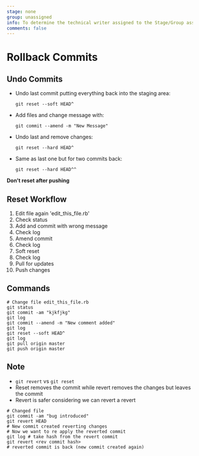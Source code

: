 ```yaml
---
stage: none
group: unassigned
info: To determine the technical writer assigned to the Stage/Group associated with this page, see https://about.gitlab.com/handbook/engineering/ux/technical-writing/#designated-technical-writers
comments: false
---
```


# Rollback Commits

## Undo Commits

- Undo last commit putting everything back into the staging area:

  ```shell
  git reset --soft HEAD^
  ```

- Add files and change message with:

  ```shell
  git commit --amend -m "New Message"
  ```

- Undo last and remove changes:

  ```shell
  git reset --hard HEAD^
  ```

- Same as last one but for two commits back:

  ```shell
  git reset --hard HEAD^^
  ```

**Don't reset after pushing**

## Reset Workflow

1. Edit file again 'edit_this_file.rb'
1. Check status
1. Add and commit with wrong message
1. Check log
1. Amend commit
1. Check log
1. Soft reset
1. Check log
1. Pull for updates
1. Push changes

## Commands

```shell
# Change file edit_this_file.rb
git status
git commit -am "kjkfjkg"
git log
git commit --amend -m "New comment added"
git log
git reset --soft HEAD^
git log
git pull origin master
git push origin master
```

## Note

- `git revert` vs `git reset`
- Reset removes the commit while revert removes the changes but leaves the commit
- Revert is safer considering we can revert a revert

```shell
# Changed file
git commit -am "bug introduced"
git revert HEAD
# New commit created reverting changes
# Now we want to re apply the reverted commit
git log # take hash from the revert commit
git revert <rev commit hash>
# reverted commit is back (new commit created again)
```
